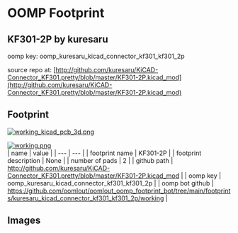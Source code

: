 # OOMP Footprint  
## KF301-2P  by kuresaru  
  
oomp key: oomp_kuresaru_kicad_connector_kf301_kf301_2p  
  
source repo at: [http://github.com/kuresaru/KiCAD-Connector_KF301.pretty/blob/master/KF301-2P.kicad_mod](http://github.com/kuresaru/KiCAD-Connector_KF301.pretty/blob/master/KF301-2P.kicad_mod)  
## Footprint  
  
[![working_kicad_pcb_3d.png](working_kicad_pcb_3d_600.png)](working_kicad_pcb_3d.png)  
  
[![working.png](working_600.png)](working.png)  
| name | value | 
| --- | --- | 
| footprint name | KF301-2P | 
| footprint description | None | 
| number of pads | 2 | 
| github path | http://github.com/kuresaru/KiCAD-Connector_KF301.pretty/blob/master/KF301-2P.kicad_mod | 
| oomp key | oomp_kuresaru_kicad_connector_kf301_kf301_2p | 
| oomp bot github | https://github.com/oomlout/oomlout_oomp_footprint_bot/tree/main/footprints/kuresaru_kicad_connector_kf301_kf301_2p/working | 
## Images  
